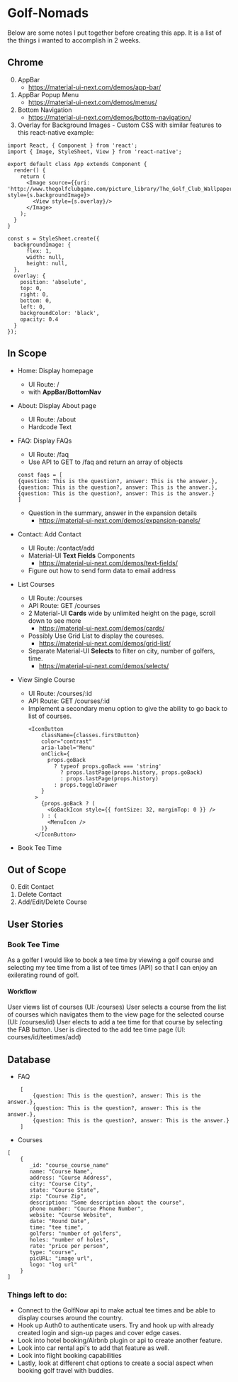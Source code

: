 # Golf-Nomads

Below are some notes I put together before creating this app. It is a list of the things i wanted to accomplish in 2 weeks. 

## Chrome

0. AppBar
   * https://material-ui-next.com/demos/app-bar/
1. AppBar Popup Menu
   * https://material-ui-next.com/demos/menus/
2. Bottom Navigation
   * https://material-ui-next.com/demos/bottom-navigation/
3. Overlay for Background Images - Custom CSS with similar features to this
   react-native example:

```
import React, { Component } from 'react';
import { Image, StyleSheet, View } from 'react-native';

export default class App extends Component {
  render() {
    return (
      <Image source={{uri: 'http://www.thegolfclubgame.com/picture_library/The_Golf_Club_Wallpaper_02_1920x1080.jpg'}} style={s.backgroundImage}>
        <View style={s.overlay}/>
      </Image>
    );
  }
}

const s = StyleSheet.create({
  backgroundImage: {
      flex: 1,
      width: null,
      height: null,
  },
  overlay: {
    position: 'absolute',
    top: 0,
    right: 0,
    bottom: 0,
    left: 0,
    backgroundColor: 'black',
    opacity: 0.4
  }
});
```

## In Scope

* Home: Display homepage

  * UI Route: /
  * with **AppBar/BottomNav**

* About: Display About page

  * UI Route: /about
  * Hardcode Text

* FAQ: Display FAQs

  * UI Route: /faq
  * Use API to GET to /faq and return an array of objects


  ```
  const faqs = [
  {question: This is the question?, answer: This is the answer.},
  {question: This is the question?, answer: This is the answer.},
  {question: This is the question?, answer: This is the answer.}
  ]
  ```

  * Question in the summary, answer in the expansion details
    * https://material-ui-next.com/demos/expansion-panels/

* Contact: Add Contact

  * UI Route: /contact/add
  * Material-UI **Text Fields** Components
    * https://material-ui-next.com/demos/text-fields/
  * Figure out how to send form data to email address

* List Courses
  * UI Route: /courses
  * API Route: GET /courses
  * 2 Material-UI **Cards** wide by unlimited height on the page, scroll down to
    see more
    * https://material-ui-next.com/demos/cards/
  * Possibly Use Grid List to display the coureses.
    * https://material-ui-next.com/demos/grid-list/
  * Separate Material-UI **Selects** to filter on city, number of golfers, time.
    * https://material-ui-next.com/demos/selects/
* View Single Course
  * UI Route: /courses/:id
  * API Route: GET /courses/:id
  * Implement a secondary menu option to give the ability to go back to list of
    courses.
    ```
    <IconButton
        className={classes.firstButton}
        color="contrast"
        aria-label="Menu"
        onClick={
          props.goBack
            ? typeof props.goBack === 'string'
              ? props.lastPage(props.history, props.goBack)
              : props.lastPage(props.history)
            : props.toggleDrawer
        }
      >
        {props.goBack ? (
          <GoBackIcon style={{ fontSize: 32, marginTop: 0 }} />
        ) : (
          <MenuIcon />
        )}
      </IconButton>
    ```
* Book Tee Time

## Out of Scope

0. Edit Contact
1. Delete Contact
2. Add/Edit/Delete Course

## User Stories

### Book Tee Time

As a golfer I would like to book a tee time by viewing a golf course and
selecting my tee time from a list of tee times (API) so that I can enjoy an
exilerating round of golf.

#### Workflow

User views list of courses (UI: /courses) User selects a course from the list of
courses which navigates them to the view page for the selected course (UI:
/courses/id) User elects to add a tee time for that course by selecting the FAB
button. User is directed to the add tee time page (UI: courses/id/teetimes/add)

## Database

* FAQ

```
    [
        {question: This is the question?, answer: This is the answer.},
        {question: This is the question?, answer: This is the answer.},
        {question: This is the question?, answer: This is the answer.}
    ]
```

* Courses

```
[
    {
       _id: "course_course_name"
       name: "Course Name",
       address: "Course Address",
       city: "Course City",
       state: "Course State",
       zip: "Course Zip",
       description: "Some description about the course",
       phone number: "Course Phone Number",
       website: "Course Website",
       date: "Round Date",
       time: "tee time",
       golfers: "number of golfers",
       holes: "number of holes",
       rate: "price per person",
       type: "course",
       picURL: "image url",
       logo: "log url"
    }
]
```
### Things left to do:

- Connect to the GolfNow api to make actual tee times and be able to display courses around the country.
- Hook up Auth0 to authenticate users. Try and hook up with already created  login and sign-up pages and cover edge cases.
- Look into hotel booking/Airbnb plugin or api to create another feature. 
- Look into car rental api's to add that feature as well.
- Look into flight booking capabilities
- Lastly, look at different chat options to create a social aspect when booking golf travel with buddies.
